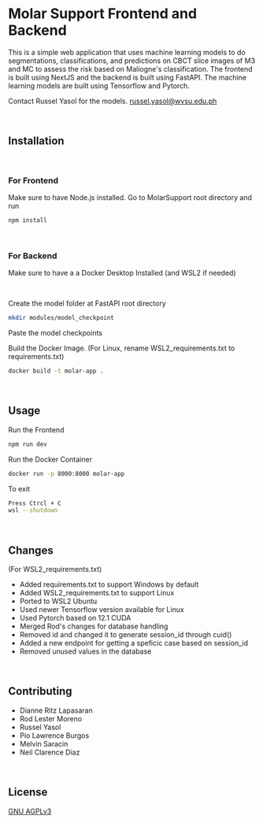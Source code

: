 # Molar Support Frontend and Backend

This is a simple web application that uses machine learning models to do segmentations, classifications, and predictions on CBCT slice images of M3 and MC to assess the risk based on Maliogne's classification. The frontend is built using NextJS and the backend is built using FastAPI. The machine learning models are built using Tensorflow and Pytorch.

Contact Russel Yasol for the models. 
russel.yasol@wvsu.edu.ph

<br/>

## Installation

<br/>

### For Frontend

Make sure to have Node.js installed. Go to MolarSupport root directory and run

```bash
npm install
```

<br/>

### For Backend

Make sure to have a a Docker Desktop Installed (and WSL2 if needed)

<br/>

Create the model folder at FastAPI root directory
    
```bash
mkdir modules/model_checkpoint
```

Paste the model checkpoints

Build the Docker Image. (For Linux, rename WSL2_requirements.txt to requirements.txt)

```bash
docker build -t molar-app . 
```

<br/>

## Usage

Run the Frontend

```bash
npm run dev
```

Run the Docker Container

```bash
docker run -p 8000:8000 molar-app
```

To exit

```bash
Press Ctrcl + C
wsl --shutdown
```

<br/>

## Changes


(For WSL2_requirements.txt)
- Added requirements.txt to support Windows by default
- Added WSL2_requirements.txt to support Linux
- Ported to WSL2 Ubuntu
- Used newer Tensorflow version available for Linux
- Used Pytorch based on 12.1 CUDA
- Merged Rod's changes for database handling
- Removed id and changed it to generate session_id through cuid()
- Added a new endpoint for getting a speficic case based on session_id
- Removed unused values in the database

<br/>

## Contributing

- Dianne Ritz Lapasaran
- Rod Lester Moreno
- Russel Yasol
- Pio Lawrence Burgos
- Melvin Saracin
- Neil Clarence Diaz

<br/>

## License
[GNU AGPLv3](https://choosealicense.com/licenses/agpl-3.0/)

